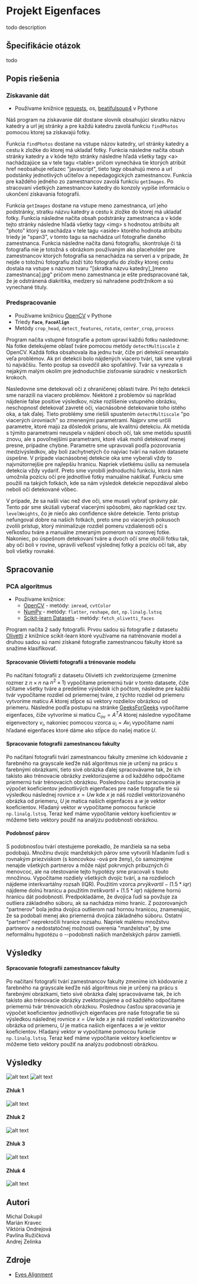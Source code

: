 # Projekt Eigenfaces

todo description

## Špecifikácie otázok

todo

## Popis riešenia

### Získavanie dát

* Používame knižnice [requests](https://pypi.org/project/requests/), os, [beatifulsoup4](https://pypi.org/project/beautifulsoup4/) v Pythone

Náš program na získavanie dát dostane slovník obsahujúci skratku názvu katedry a url jej stránky a pre každú katedru zavolá funkciu `findPhotos` pomocou ktorej sa získavajú fotky.

Funkcia `findPhotos` dostane na vstupe názov katedry, url stránky katedry a cestu k zložke do ktorej má ukladať fotky. Funkcia následne načíta obsah stránky katedry a v kóde tejto stránky následne hľadá všetky tagy \<a\> nachádzajúce sa v tele tagu \<table\> pričom vynecháva tie ktorých atribút href neobsahuje reťazec "javascript", tieto tagy obsahujú meno a url podstánky jednotlivých učiteľov a nepedagogických zamestnancov. Funkcia pre každého jedného zo zamestnancov zavolá funkciu `getImages`. Po stracovaní všetkých zamestnancov katedry do konzoly vypíše informáciu o ukončení získavania fotografii.

Funkcia `getImages` dostane na vstupe meno zamestnanca, url jeho podstránky, stratku názvu katedry a cestu k zložke do ktorej má ukladať fotky. Funkcia následne načíta obsah podstránky zamestnanca a v kóde tejto stránky následne hľadá všetky tagy \<img\> s hodnotou atribútu alt "photo" ktorý sa nachádza v tele tagu \<aside\> ktorého hodnota atribútu triedy je "span3", v tomto tagu sa nachádza url fotografie daného zamestnanca. Funkcia následne načíta danú fotografiu, skontroluje či tá fotografia nie je totožná s obrázkom používaným ako placeholder pre zamestnancov ktorých fotografia sa nenachádza na serveri a v prípade, že nejde o totožnú fotografiu zloží túto fotografiu do zložky ktorej cestu dostala na vstupe s názvom tvaru "[skratka názvu katedry]_[meno zamestnanca].jpg" pričom meno zamestnanca je ešte predspracované tak, že je odstránená diakritika, medzery sú nahradene podtržníkom a sú vynechané tituly.  

### Predspracovanie

* Používame knižnicu [OpenCV](https://github.com/opencv/opencv) v Pythone
* Triedy **`Face`**, **`FaceAlign`**
* Metódy `crop_head`, `detect_features`, `rotate`, `center_crop`, `process`

Program načíta vstupné fotografie a potom upraví každú fotku nasledovne:
Na fotke detekujeme oblasť tváre pomocou metódy `detectMultiscale` z OpenCV. Každá fotka obsahovala iba jednu tvár, čiže pri detekcií nenastalo veľa problémov. Ak pri detekcii bolo nájdených viacero tvárí, tak sme vybrali tú najväčšiu. Tento postup sa osvedčil ako spoľahlivý. Tvár sa vyrezala s nejakým malým okolím pre jednoduchšie zisťovanie súradníc v neskorších krokoch. 

Nasledovne sme detekovali oči z ohraničenej oblasti tváre. Pri tejto detekcii sme narazili na viacero problémov. Niektoré z problemóv sú napríklad nájdenie false positive výsledkov, nízke rozlíšenie vstupného obrázku, neschopnosť detekovať zavreté oči, viacnásobné detekovanie toho istého oka, a tak ďalej. Tieto problémy sme riešili spustením `detectMultiscale` "po viacerých úrovniach" so zmenenými parametrami. Najprv sme určili parametre, ktoré majú za dôsledok prísnu, ale kvalitnú detekciu. Ak metóda s týmito parametrami neuspela v nájdení oboch očí, tak sme metódu spustili znovu, ale s povoľnejšími parametrami, ktoré však mohli detekovať menej presne, prípadne chybne. Parametre sme upravovali podľa pozorovania medzivýsledkov, aby boli zachytnetých čo najviac tvárí na našom datasete úspešne. V prípade viacnásobnej detekcie oka sme vyberali vždy to najvnútornejšie pre najlepšiu hranicu. Napriek všetkému úsiliu sa nemusela detekcia vždy vydariť. Preto sme vyrobili jednoduchú funkciu, ktorá nám umožnila pozíciu očí pre jednotlivé fotky manuálne naklikať. Funkciu sme použili na takých fotkách, kde sa nám výsledok detekcie nepozdával alebo neboli oči detekované vôbec.

V prípade, že sa našli viac než dve oči, sme museli vybrať správny pár.
Tento pár sme skúšali vyberať viacerými spôsobmi, ako napríklad cez tzv. `levelWeights`, čo je niečo ako confidence skóre detekcie. Tento prístup nefungoval dobre na našich fotkách, preto sme po viacerých pokusoch zvolili prístup, ktorý minimalizuje rozdiel pomeru vzdialenosti očí s veľkosťou tváre a manuálne zmeraným pomerom na vzorovej fotke. Nakoniec, po úspešnom detekovaní tváre a dvoch očí sme otočili fotku tak, aby oči boli v rovine, upravili veľkosť výslednej fotky a pozíciu očí tak, aby boli všetky rovnaké.

## Spracovanie

### PCA algoritmus

* Používame knižnice:
  *  [OpenCV](https://github.com/opencv/opencv) - metódy: `imread`, `cvtColor`
  *  [NumPy](https://numpy.org/doc/stable/index.html) - metódy: `flatter`, `reshape`, `dot`, `np.linalg.lstsq`
  *  [Scikit-learn Datasets](https://scikit-learn.org/stable/datasets.html) - metódy: `fetch_olivetti_faces` 

Program načíta 2 sady fotografii. Prvou sadou sú fotografie z datasetu [Olivetti](https://scikit-learn.org/stable/datasets/real_world.html#the-olivetti-faces-dataset) z knižnice scikit-learn ktoré využívame na natrénovanie model a druhou sadou sú nami získané fotografie zamestnancou fakulty ktoré sa snažíme klasifikovať.

#### Spracovanie Olivietti fotografii a trénovanie modelu

Po načítaní fotografii z datasetu Olivietti ich zvektorizujeme (zmeníme rozmer z $n \times n$ na $n^2 \times 1$) vypočítame priemernú tvár v tomto datasete, čiže sčítame všetky tváre a predelíme výsledok ich počtom, následne pre každú tvár vypočítame rozdiel od priemernej tváre, z týchto rozdiel od priemeru vytvoríme maticu $A$ ktorej stĺpce sú vektory rozdielov obrázkou od priemeru. Následne podľa postupu na stránke [GeeksForGeeks](https://www.geeksforgeeks.org/ml-face-recognition-using-eigenfaces-pca-algorithm/) vypočítame eigenfaces, čiže vytvoríme si maticu $C_{ov} = A^T A$ ktorej následne vypočítame eigenvectory $v_i$, nakoniec pomocou vzorca $u_i = A v_i$ vypočítame nami hľadané eigenfaces ktoré dáme ako stĺpce do našej matice $U$.

#### Spracovanie fotografii zamestnancou fakulty

Po načítaní fotografii tvárí zamestnancou fakulty zmeníme ich kódovanie z farebného na grayscale keďže náš algoritmus nie je určený na prácu s farebnými obrázkami, tieto sivé obrázka ďalej spracovávame tak, že ich takisto ako trénovacie obrázky zvektorizujeme a od každého odpočítame priemernú tvár trénovacích obrázkou. Poslednou časťou spracovania je výpočet koeficientov jednotlivých eigenfaces pre naše fotografie tie sú výsledkou následnej rovnice $x = U w$ kde $x$ je náš rozdiel vektorizovaného obrázka od priemeru, $U$ je matica našich eigenfaces a $w$ je vektor koeficientov. Hľadaný vektor $w$ vypočítame pomocou funkcie   `np.linalg.lstsq`. Teraz keď máme vypočítanie vektory koeficientov $w$ môžeme tieto vektory použiť na analýzu podobnosti obrázkou.

#### Podobnosť párov

S podobnosťou tvárí otestujeme porekadlo, že manžiela sa na seba podobajú. Množinu dvojíc manželských párov sme vytvorili hľadaním ľudí s rovnakým priezviskom (s koncovkou -ová pre ženy), čo samozrejme nenajde všetkých partnerov a môže nájsť pokrvných príbuzných či menovcoc, ale na otestovanie tejto hypotézy sme pracovali s touto množinou.
Vypočítame rozdiely všetkých dvojíc tvárí, a na rozdieloch nájdeme interkvartálny rozsah (IQR). Použitím vzorca  $prvý kvartil - (1.5 * iqr)$ nájdeme dolnú hranicu a použitím  $tretí kvartil + (1.5 * iqr)$ nájdeme hornú hranicu dát podobností. Predpokladáme, že dvojica ľudí sa povžuje za outliera základného súboru, ak sa nachádza mimo hraníc. Z pozorovaných "partnerov" bola jedna  dvojica outlierom nad hornou hranicou, znamenajúc, že sa podobali menej ako priemerná dvojica základného súboru. Ostatní "partneri" neprekročili hranice rozsahu. Napriek malému množstvu partnerov a nedostatočnej možnosti overenia "manželstva", by sme neformálnu hypotézu o --podobnsti našich manželských párov zamietli.  

## Výsledky
 
#### Spracovanie fotografii zamestnancov fakulty

Po načítaní fotografii tvárí zamestnancov fakulty zmeníme ich kódovanie z farebného na grayscale keďže náš algoritmus nie je určený na prácu s farebnými obrázkami, tieto sivé obrázka ďalej spracovávame tak, že ich takisto ako trénovacie obrázky zvektorizujeme a od každého odpočítame priemernú tvár trénovacích obrázkou. Poslednou časťou spracovania je výpočet koeficientov jednotlivých eigenfaces pre naše fotografie tie sú výsledkou následnej rovnice $x = U w$ kde $x$ je náš rozdiel vektorizovaného obrázka od priemeru, $U$ je matica našich eigenfaces a $w$ je vektor koeficientov. Hľadaný vektor $w$ vypočítame pomocou funkcie   `np.linalg.lstsq`. Teraz keď máme vypočítanie vektory koeficientov $w$ môžeme tieto vektory použiť na analýzu podobnosti obrázkou.

## Výsledky

![alt text](./clusters/elbow.png)
![alt text](./clusters/scatter.png)

#### Zhluk 1
![alt text](./clusters/output1.png)
#### Zhluk 2
![alt text](./clusters/output2.png)
#### Zhluk 3
![alt text](./clusters/output3.png)
#### Zhluk 4
![alt text](./clusters/output4.png)


## Autori

Michal Dokupil  
Marián Kravec  
Viktória Ondrejová  
Pavlína Ružičková  
Andrej Zelinka

## Zdroje

* [Eyes Alignment](https://datahacker.rs/010-how-to-align-faces-with-opencv-in-python/)
